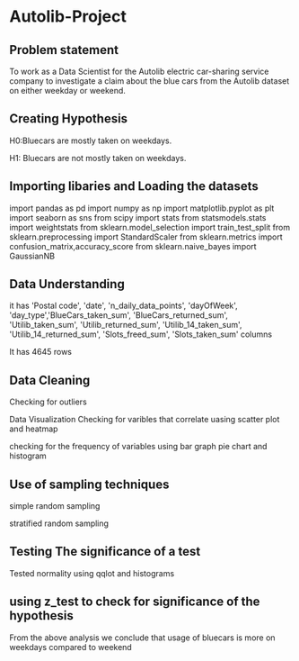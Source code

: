 # Autolib-Project
## Problem statement
To work as a Data Scientist for the Autolib electric car-sharing service company to investigate a claim about the blue cars from the Autolib dataset on either weekday or weekend.

## Creating Hypothesis
H0:Bluecars are mostly taken on weekdays.

H1: Bluecars are not mostly taken on weekdays.

## Importing libaries and Loading the datasets
import pandas as pd import numpy as np import matplotlib.pyplot as plt import seaborn as sns from scipy import stats from statsmodels.stats import weightstats from sklearn.model_selection import train_test_split from sklearn.preprocessing import StandardScaler from sklearn.metrics import confusion_matrix,accuracy_score from sklearn.naive_bayes import GaussianNB

## Data Understanding
it has 'Postal code', 'date', 'n_daily_data_points', 'dayOfWeek', 'day_type','BlueCars_taken_sum', 'BlueCars_returned_sum', 'Utilib_taken_sum', 'Utilib_returned_sum', 'Utilib_14_taken_sum', 'Utilib_14_returned_sum', 'Slots_freed_sum', 'Slots_taken_sum' columns

It has 4645 rows

## Data Cleaning

Checking for outliers

Data Visualization
Checking for varibles that correlate uasing scatter plot and heatmap

checking for the frequency of variables using bar graph pie chart and histogram

## Use of sampling techniques
simple random sampling

stratified random sampling

## Testing The significance of a test
Tested normality using qqlot and histograms

## using z_test to check for significance of the hypothesis

From the above analysis we conclude that usage of bluecars is more on weekdays compared to weekend
